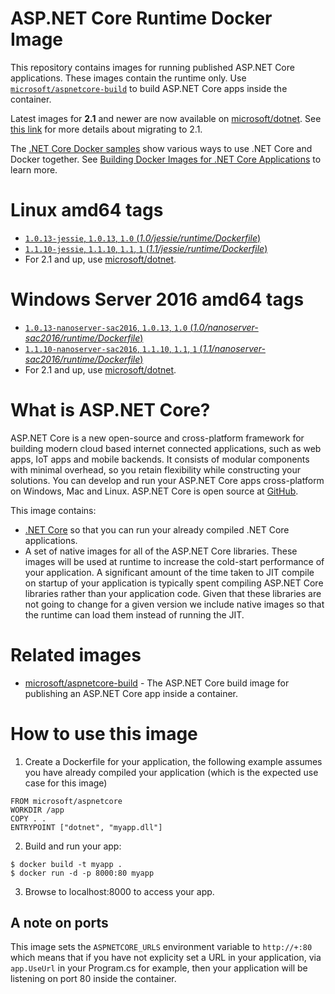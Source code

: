 
ASP.NET Core Runtime Docker Image
=================================

This repository contains images for running published ASP.NET Core applications. These images contain the runtime only. Use [`microsoft/aspnetcore-build`](https://hub.docker.com/r/microsoft/aspnetcore-build/) to build ASP.NET Core apps inside the container.

Latest images for **2.1** and newer are now available on [microsoft/dotnet](https://hub.docker.com/r/microsoft/dotnet/). See [this link][migrate] for more details about migrating to 2.1.

[migrate]: https://github.com/aspnet/aspnet-docker/blob/master/2.1

The [.NET Core Docker samples](https://github.com/dotnet/dotnet-docker/blob/master/samples/README.md) show various ways to use .NET Core and Docker together. See [Building Docker Images for .NET Core Applications](https://docs.microsoft.com/dotnet/core/docker/building-net-docker-images) to learn more.


# Linux amd64 tags

- [`1.0.13-jessie`, `1.0.13`, `1.0` (*1.0/jessie/runtime/Dockerfile*)](https://github.com/aspnet/aspnet-docker/blob/master/1.0/jessie/runtime/Dockerfile)
- [`1.1.10-jessie`, `1.1.10`, `1.1`, `1` (*1.1/jessie/runtime/Dockerfile*)](https://github.com/aspnet/aspnet-docker/blob/master/1.1/jessie/runtime/Dockerfile)
- For 2.1 and up, use [microsoft/dotnet][migrate].

# Windows Server 2016 amd64 tags

- [`1.0.13-nanoserver-sac2016`, `1.0.13`, `1.0` (*1.0/nanoserver-sac2016/runtime/Dockerfile*)](https://github.com/aspnet/aspnet-docker/blob/master/1.0/nanoserver-sac2016/runtime/Dockerfile)
- [`1.1.10-nanoserver-sac2016`, `1.1.10`, `1.1`, `1` (*1.1/nanoserver-sac2016/runtime/Dockerfile*)](https://github.com/aspnet/aspnet-docker/blob/master/1.1/nanoserver-sac2016/runtime/Dockerfile)
- For 2.1 and up, use [microsoft/dotnet][migrate].

# What is ASP.NET Core?

ASP.NET Core is a new open-source and cross-platform framework for building modern cloud based internet connected applications, such as web apps, IoT apps and mobile backends. It consists of modular components with minimal overhead, so you retain flexibility while constructing your solutions. You can develop and run your ASP.NET Core apps cross-platform on Windows, Mac and Linux. ASP.NET Core is open source at [GitHub](https://github.com/aspnet).

This image contains:

- [.NET Core](https://www.microsoft.com/net/core) so that you can run your already compiled .NET Core applications.
- A set of native images for all of the ASP.NET Core libraries. These images will be used at runtime to increase
  the cold-start performance of your application. A significant amount of the time taken to JIT compile on startup of
  your application is typically spent compiling ASP.NET Core libraries rather than your application code. Given that
  these libraries are not going to change for a given version we include native images so that the runtime can load them
  instead of running the JIT.

# Related images

* [microsoft/aspnetcore-build](https://hub.docker.com/r/microsoft/aspnetcore-build/) - The ASP.NET Core build image for publishing an ASP.NET Core app inside a container.

# How to use this image

1. Create a Dockerfile for your application, the following example assumes you have already compiled your application (which is the expected use case for this image)

  ```
  FROM microsoft/aspnetcore
  WORKDIR /app
  COPY . .
  ENTRYPOINT ["dotnet", "myapp.dll"]
  ```

2. Build and run your app:

  ```
  $ docker build -t myapp .
  $ docker run -d -p 8000:80 myapp
  ```

3. Browse to localhost:8000 to access your app.

## A note on ports

  This image sets the `ASPNETCORE_URLS` environment variable to `http://+:80` which means that if you have not explicity
  set a URL in your application, via `app.UseUrl` in your Program.cs for example, then your application will be listening
  on port 80 inside the container.
